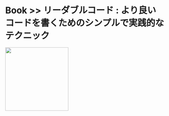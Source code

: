 # Book >> リーダブルコード : より良いコードを書くためのシンプルで実践的なテクニック

<img src="https://cover.openbd.jp/9784873115658.jpg" style="width: 200px"/>